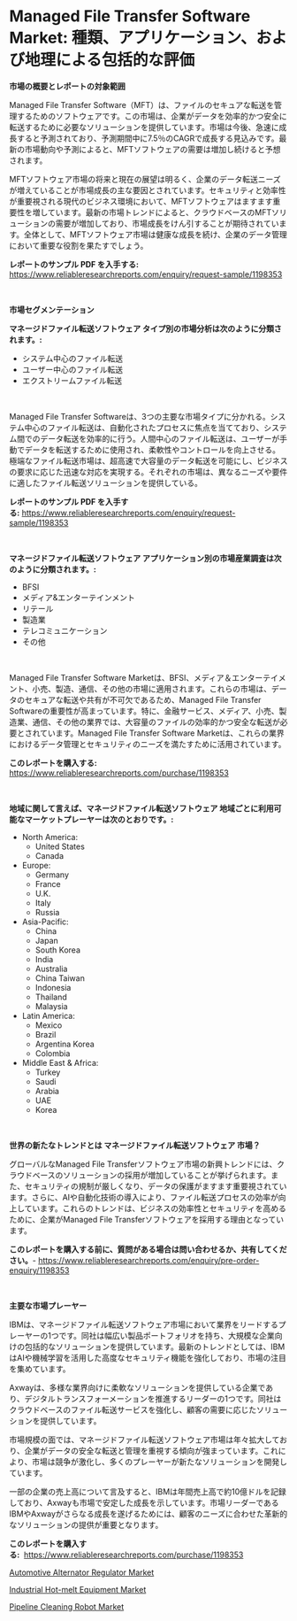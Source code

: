 <p><h1>Managed File Transfer Software Market: 種類、アプリケーション、および地理による包括的な評価</h1></p><p><strong>市場の概要とレポートの対象範囲</strong></p>
<p><p>Managed File Transfer Software（MFT）は、ファイルのセキュアな転送を管理するためのソフトウェアです。この市場は、企業がデータを効率的かつ安全に転送するために必要なソリューションを提供しています。市場は今後、急速に成長すると予測されており、予測期間中に7.5％のCAGRで成長する見込みです。最新の市場動向や予測によると、MFTソフトウェアの需要は増加し続けると予想されます。</p><p>MFTソフトウェア市場の将来と現在の展望は明るく、企業のデータ転送ニーズが増えていることが市場成長の主な要因とされています。セキュリティと効率性が重要視される現代のビジネス環境において、MFTソフトウェアはますます重要性を増しています。最新の市場トレンドによると、クラウドベースのMFTソリューションの需要が増加しており、市場成長をけん引することが期待されています。全体として、MFTソフトウェア市場は健康な成長を続け、企業のデータ管理において重要な役割を果たすでしょう。</p></p>
<p><strong>レポートのサンプル PDF を入手する:</strong> <a href="https://www.reliableresearchreports.com/enquiry/request-sample/1198353">https://www.reliableresearchreports.com/enquiry/request-sample/1198353</a></p>
<p>&nbsp;</p>
<p><strong>市場セグメンテーション</strong></p>
<p><strong>マネージドファイル転送ソフトウェア タイプ別の市場分析は次のように分類されます。:</strong></p>
<p><ul><li>システム中心のファイル転送</li><li>ユーザー中心のファイル転送</li><li>エクストリームファイル転送</li></ul></p>
<p>&nbsp;</p>
<p><p>Managed File Transfer Softwareは、3つの主要な市場タイプに分かれる。システム中心のファイル転送は、自動化されたプロセスに焦点を当てており、システム間でのデータ転送を効率的に行う。人間中心のファイル転送は、ユーザーが手動でデータを転送するために使用され、柔軟性やコントロールを向上させる。極端なファイル転送市場は、超高速で大容量のデータ転送を可能にし、ビジネスの要求に応じた迅速な対応を実現する。それぞれの市場は、異なるニーズや要件に適したファイル転送ソリューションを提供している。</p></p>
<p><strong>レポートのサンプル PDF を入手する:</strong>&nbsp;<a href="https://www.reliableresearchreports.com/enquiry/request-sample/1198353">https://www.reliableresearchreports.com/enquiry/request-sample/1198353</a></p>
<p>&nbsp;</p>
<p><strong> マネージドファイル転送ソフトウェア アプリケーション別の市場産業調査は次のように分類されます。:</strong></p>
<p><ul><li>BFSI</li><li>メディア&エンターテインメント</li><li>リテール</li><li>製造業</li><li>テレコミュニケーション</li><li>その他</li></ul></p>
<p>&nbsp;</p>
<p><p>Managed File Transfer Software Marketは、BFSI、メディア＆エンターテイメント、小売、製造、通信、その他の市場に適用されます。これらの市場は、データのセキュアな転送や共有が不可欠であるため、Managed File Transfer Softwareの重要性が高まっています。特に、金融サービス、メディア、小売、製造業、通信、その他の業界では、大容量のファイルの効率的かつ安全な転送が必要とされています。Managed File Transfer Software Marketは、これらの業界におけるデータ管理とセキュリティのニーズを満たすために活用されています。</p></p>
<p><strong>このレポートを購入する:</strong>&nbsp; <a href="https://www.reliableresearchreports.com/purchase/1198353">https://www.reliableresearchreports.com/purchase/1198353</a></p>
<p>&nbsp;</p>
<p><strong>地域に関して言えば、マネージドファイル転送ソフトウェア 地域ごとに利用可能なマーケットプレーヤーは次のとおりです。:</strong></p>
<p><ul>
    <li>
        North America:
        <ul>
            <li>United States</li>
            <li>Canada</li>
        </ul>
    </li>
    <li>
        Europe:
        <ul>
            <li>Germany</li>
            <li>France</li>
            <li>U.K.</li>
            <li>Italy</li>
            <li>Russia</li>
        </ul>
    </li>
    <li>
        Asia-Pacific:
        <ul>
            <li>China</li>
            <li>Japan</li>
            <li>South Korea</li>
            <li>India</li>
            <li>Australia</li>
            <li>China Taiwan</li>
            <li>Indonesia</li>
            <li>Thailand</li>
            <li>Malaysia</li>
        </ul>
    </li>
    <li>
        Latin America:
        <ul>
            <li>Mexico</li>
            <li>Brazil</li>
            <li>Argentina Korea</li>
            <li>Colombia</li>
        </ul>
    </li>
    <li>
        Middle East & Africa:
        <ul>
            <li>Turkey</li>
            <li>Saudi</li>
            <li>Arabia</li>
            <li>UAE</li>
            <li>Korea</li>
        </ul>
    </li>
    </ul></p>
<p>&nbsp;</p>
<p><strong>世界の新たなトレンドとは マネージドファイル転送ソフトウェア 市場？</strong></p>
<p><p>グローバルなManaged File Transferソフトウェア市場の新興トレンドには、クラウドベースのソリューションの採用が増加していることが挙げられます。また、セキュリティの規制が厳しくなり、データの保護がますます重要視されています。さらに、AIや自動化技術の導入により、ファイル転送プロセスの効率が向上しています。これらのトレンドは、ビジネスの効率性とセキュリティを高めるために、企業がManaged File Transferソフトウェアを採用する理由となっています。</p></p>
<p><strong>このレポートを購入する前に、質問がある場合は問い合わせるか、共有してください。</strong>- <a href="https://www.reliableresearchreports.com/enquiry/pre-order-enquiry/1198353">https://www.reliableresearchreports.com/enquiry/pre-order-enquiry/1198353</a></p>
<p>&nbsp;</p>
<p><strong>主要な市場プレーヤー</strong></p>
<p><p>IBMは、マネージドファイル転送ソフトウェア市場において業界をリードするプレーヤーの1つです。同社は幅広い製品ポートフォリオを持ち、大規模な企業向けの包括的なソリューションを提供しています。最新のトレンドとしては、IBMはAIや機械学習を活用した高度なセキュリティ機能を強化しており、市場の注目を集めています。</p><p>Axwayは、多様な業界向けに柔軟なソリューションを提供している企業であり、デジタルトランスフォーメーションを推進するリーダーの1つです。同社はクラウドベースのファイル転送サービスを強化し、顧客の需要に応じたソリューションを提供しています。</p><p>市場規模の面では、マネージドファイル転送ソフトウェア市場は年々拡大しており、企業がデータの安全な転送と管理を重視する傾向が強まっています。これにより、市場は競争が激化し、多くのプレーヤーが新たなソリューションを開発しています。</p><p>一部の企業の売上高について言及すると、IBMは年間売上高で約10億ドルを記録しており、Axwayも市場で安定した成長を示しています。市場リーダーであるIBMやAxwayがさらなる成長を遂げるためには、顧客のニーズに合わせた革新的なソリューションの提供が重要となります。</p></p>
<p><strong>このレポートを購入する:</strong>&nbsp;&nbsp;<a href="https://www.reliableresearchreports.com/purchase/1198353">https://www.reliableresearchreports.com/purchase/1198353</a></p>
<p><p><a href="https://github.com/Glendatilghmankmgz0rbhwpy/Market-Research-Report-List-1/blob/main/automotive-alternator-regulator-market.md">Automotive Alternator Regulator Market</a></p><p><a href="https://view.publitas.com/reportprime-1/industrial-hot-melt-equipment-market-size-growth-outlook-from-2023-to-2030-projecting-at-markets-trends-analysis-by-application-regional-outlook-and-revenue/">Industrial Hot-melt Equipment Market</a></p><p><a href="https://view.publitas.com/reportprime-1/pipeline-cleaning-robot-market-size-share-trends-analysis-report-by-application-regional-outlook-competitive-strategies-and-segment-forecasts-2023-2030/">Pipeline Cleaning Robot Market</a></p></p>